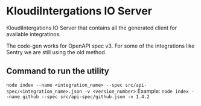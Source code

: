 # KloudiIntergations IO Server

KloudiIntergations IO Server that contains all the generated client for available integratinos.

The code-gen works for OpenAPI spec v3. For some of the integrations like Sentry we are still using the old method.

## Command to run the utility
```node index --name <integration_name> --spec src/api-spec/<integration_name>.json -v <version_number>```
Example:
```node index --name github --spec src/api-spec/github.json -v 1.4.2```